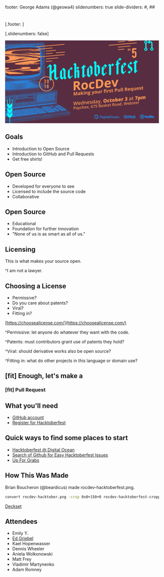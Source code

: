 footer: George Adams (@geowa4)
slidenumbers: true
slide-dividers: #, ##

#

[.footer: ]

[.slidenumbers: false]

![](rocdev-hacktoberfest-cropped.png)

## Goals

- Introduction to Open Source
- Introduction to GitHub and Pull Requests
- Get free shirts!

## Open Source

- Developed for everyone to see
- Licensed to include the source code
- Collaborative

## Open Source

- Educational
- Foundation for further innovation
- "None of us is as smart as all of us."

## Licensing

This is what makes your source open.

^I am not a lawyer.

## Choosing a License

- Permissive?
- Do you care about patents?
- Viral?
- Fitting in?

[https://choosealicense.com/](https://choosealicense.com/)

^Permissive: let anyone do whatever they want with the code.

^Patents: must contributors grant use of patents they hold?

^Viral: should derivative works also be open source?

^Fitting in: what do other projects in this language or domain use?

## [fit] Enough, let's make a

### [fit] Pull Request

## What you'll need

- [GitHub account](https://github.com/join)
- [Register for Hacktoberfest](https://hacktoberfest.digitalocean.com/)

## Quick ways to find some places to start

- [Hacktoberfest @ Digital Ocean](https://hacktoberfest.digitalocean.com/)
- [Search of Github for Easy Hacktoberfest Issues](https://github.com/search?q=label%3Ahacktoberfest+label%3Aeasy+state%3Aopen+type%3Aissue&type=Issues)
- [Up For Grabs](https://up-for-grabs.net/)

## How This Was Made

Brian Boucheron (@beardicus) made rocdev-hacktoberfest.png.

```bash
convert rocdev-hacktober.png -crop 0x0+150+0 rocdev-hacktoberfest-cropped.png
```

[Deckset](https://www.deckset.com/)

## Attendees

- Emily Y.
- [Ed Griebel](https://github.com/edgriebel)
- Kael Hopenwasser
- Dennis Wheeler
- Aniela Wolkonowski
- Matt Frey
- Vladimir Martynenko
- Adam Romney
